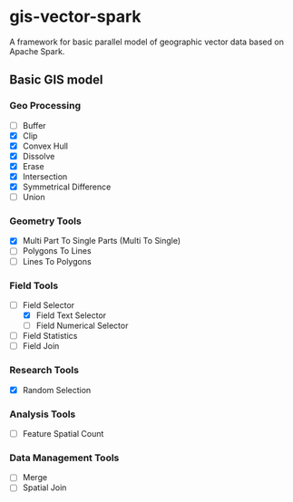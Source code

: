 # gis-vector-spark
A framework for basic parallel model of geographic vector data based on Apache Spark.

## Basic GIS model

### Geo Processing

- [ ] Buffer
- [x] Clip
- [x] Convex Hull
- [x] Dissolve
- [x] Erase
- [x] Intersection
- [x] Symmetrical Difference
- [ ] Union

### Geometry Tools

- [x] Multi Part To Single Parts (Multi To Single)
- [ ] Polygons To Lines
- [ ] Lines To Polygons

### Field Tools

- [ ] Field Selector
  - [x] Field Text Selector
  - [ ] Field Numerical Selector
- [ ] Field Statistics
- [ ] Field Join

### Research Tools

- [x] Random Selection

### Analysis Tools

- [ ] Feature Spatial Count

### Data Management Tools

- [ ] Merge
- [ ] Spatial Join